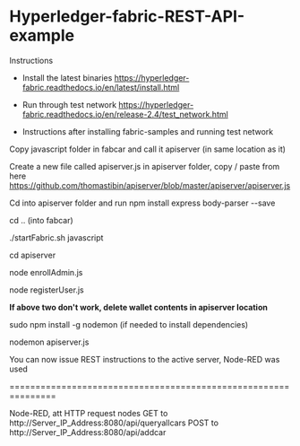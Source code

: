 # Hyperledger-fabric-REST-API-example

Instructions
- Install the latest binaries https://hyperledger-fabric.readthedocs.io/en/latest/install.html
- Run through test network https://hyperledger-fabric.readthedocs.io/en/release-2.4/test_network.html

- Instructions after installing fabric-samples and running test network

Copy javascript folder in fabcar and call it apiserver (in same location as it)

Create a new file called apiserver.js in apiserver folder, copy / paste from here https://github.com/thomastibin/apiserver/blob/master/apiserver/apiserver.js

Cd into apiserver folder and run npm install express body-parser --save

cd ..   (into fabcar)

./startFabric.sh javascript

cd apiserver

node enrollAdmin.js 

node registerUser.js

**If above two don't work, delete wallet contents in apiserver location**

sudo npm install -g nodemon (if needed to install dependencies)

nodemon apiserver.js

You can now issue REST instructions to the active server, Node-RED was used 

===============================================================

Node-RED, att HTTP request nodes
GET to http://Server_IP_Address:8080/api/queryallcars
POST to http://Server_IP_Address:8080/api/addcar

